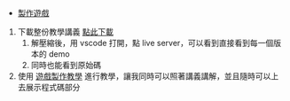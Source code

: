 - [製作遊戲](https://github.com/coding-impact/coding-impact.github.io/tree/main/saves)

1. 下載整份教學講義 [點此下載](https://github.com/coding-impact/coding-impact.github.io/archive/refs/heads/main.zip)
   1. 解壓縮後，用 vscode 打開，點 live server，可以看到直接看到每一個版本的 demo
   2. 同時也能看到原始碼
2. 使用 [遊戲製作教學](https://github.com/coding-impact/coding-impact.github.io/tree/main/game_tutorial) 進行教學，讓我同時可以照著講義講解，並且隨時可以上去展示程式碼部分
